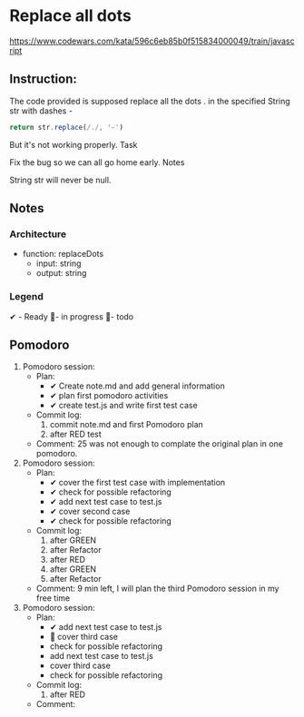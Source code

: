 # Replace all dots
https://www.codewars.com/kata/596c6eb85b0f515834000049/train/javascript
## Instruction:
The code provided is supposed replace all the dots . in the specified String str with dashes -
```javascript
return str.replace(/./, '-')
```
But it's not working properly.
Task

Fix the bug so we can all go home early.
Notes

String str will never be null.


## Notes
### Architecture
* function: replaceDots
    * input: string
    * output: string
### Legend
 ✔ - Ready
 🚧- in progress
 📃- todo
## Pomodoro
1. Pomodoro session:
    * Plan:
        * ✔ Create note.md and add general information 
        * ✔ plan first pomodoro activities
        * ✔ create test.js and write first test case
    * Commit log:
        1. commit note.md and first Pomodoro plan
        1. after RED test
    * Comment: 25 was not enough to complate the original plan in one pomodoro.
1. Pomodoro session:
    * Plan:
        * ✔ cover the first test case with implementation
        * ✔ check for possible refactoring
        * ✔ add next test case to test.js
        * ✔ cover second case
        * ✔ check for possible refactoring
    * Commit log:
        1. after GREEN
        1. after Refactor
        1. after RED
        1. after GREEN
        1. after Refactor
    * Comment: 9 min left, I will plan the third Pomodoro session in my free time
1. Pomodoro session:
    * Plan:
        * ✔ add next test case to test.js
        * 🚧 cover third case
        * check for possible refactoring
        * add next test case to test.js
        * cover third case
        * check for possible refactoring
    * Commit log:
        1. after RED
    * Comment:
        